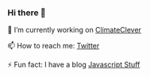 ### Hi there 👋

🔭 I’m currently working on <a href="https://www.climateclever.org">ClimateClever</a>

📫 How to reach me: <a href="https://twitter.com/alexanderkaran_">Twitter</a>

⚡ Fun fact: I have a blog <a href="https://link.medium.com/TJvAMtmZY7">Javascript Stuff</a>
